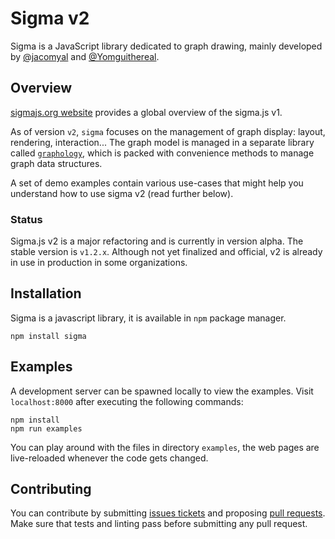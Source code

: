 # Sigma v2

Sigma is a JavaScript library dedicated to graph drawing, mainly developed by [@jacomyal](https://github.com/jacomyal) and [@Yomguithereal](https://github.com/Yomguithereal).

## Overview

[sigmajs.org website](http://sigmajs.org) provides a global overview of the sigma.js v1.

As of version `v2`, `sigma` focuses on the management of graph display: layout, rendering, interaction... The graph model is managed in a separate library called [`graphology`](https://github.com/graphology/graphology), which is packed with convenience methods to manage graph data structures.

A set of demo examples contain various use-cases that might help you understand how to use sigma v2 (read further below).

### Status

Sigma.js v2 is a major refactoring and is currently in version alpha. The stable version is `v1.2.x`. Although not yet finalized and official, v2 is already in use in production in some organizations.

## Installation

Sigma is a javascript library, it is available in `npm` package manager.

    npm install sigma

## Examples

A development server can be spawned locally to view the examples. Visit `localhost:8000` after executing the following commands:

    npm install
    npm run examples

You can play around with the files in directory `examples`, the web pages are live-reloaded whenever the code gets changed.

## Contributing

You can contribute by submitting [issues tickets](http://github.com/jacomyal/sigma.js/issues) and proposing [pull requests](http://github.com/jacomyal/sigma.js/pulls). Make sure that tests and linting pass before submitting any pull request.
